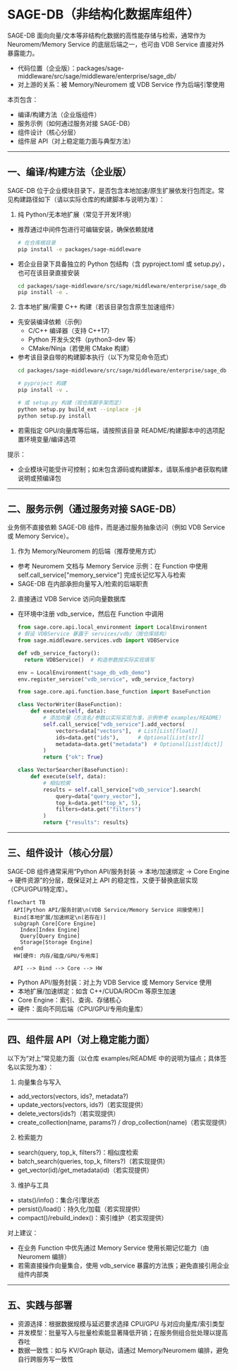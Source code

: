 # SAGE-DB（非结构化数据库组件）

SAGE-DB 面向向量/文本等非结构化数据的高性能存储与检索，通常作为 Neuromem/Memory Service 的底层后端之一，也可由 VDB Service 直接对外暴露能力。

- 代码位置（企业版）：packages/sage-middleware/src/sage/middleware/enterprise/sage_db/
- 对上游的关系：被 Memory/Neuromem 或 VDB Service 作为后端引擎使用

本页包含：
- 编译/构建方法（企业版组件）
- 服务示例（如何通过服务对接 SAGE-DB）
- 组件设计（核心分层）
- 组件层 API（对上稳定能力面与典型方法）

---

## 一、编译/构建方法（企业版）

SAGE-DB 位于企业模块目录下，是否包含本地加速/原生扩展依发行包而定。常见构建路径如下（请以实际仓库的构建脚本与说明为准）：

1) 纯 Python/无本地扩展（常见于开发环境）
- 推荐通过中间件包进行可编辑安装，确保依赖就绪
  ```bash
  # 在仓库根目录
  pip install -e packages/sage-middleware
  ```
- 若企业目录下具备独立的 Python 包结构（含 pyproject.toml 或 setup.py），也可在该目录直接安装
  ```bash
  cd packages/sage-middleware/src/sage/middleware/enterprise/sage_db
  pip install -e .
  ```

2) 含本地扩展/需要 C++ 构建（若该目录包含原生加速组件）
- 先安装编译依赖（示例）
  - C/C++ 编译器（支持 C++17）
  - Python 开发头文件（python3-dev 等）
  - CMake/Ninja（若使用 CMake 构建）
- 参考该目录自带的构建脚本执行（以下为常见命令范式）
  ```bash
  cd packages/sage-middleware/src/sage/middleware/enterprise/sage_db

  # pyproject 构建
  pip install -v .

  # 或 setup.py 构建（视仓库脚手架而定）
  python setup.py build_ext --inplace -j4
  python setup.py install
  ```
- 若需指定 GPU/向量库等后端，请按照该目录 README/构建脚本中的选项配置环境变量/编译选项

提示：
- 企业模块可能受许可控制；如未包含源码或构建脚本，请联系维护者获取构建说明或预编译包

---

## 二、服务示例（通过服务对接 SAGE-DB）

业务侧不直接依赖 SAGE-DB 组件，而是通过服务抽象访问（例如 VDB Service 或 Memory Service）。

1) 作为 Memory/Neuromem 的后端（推荐使用方式）
- 参考 Neuromem 文档与 Memory Service 示例：在 Function 中使用 self.call_service["memory_service"] 完成长记忆写入与检索
- SAGE-DB 在内部承担向量写入/检索的后端职责

2) 直接通过 VDB Service 访问向量数据库
- 在环境中注册 vdb_service，然后在 Function 中调用
  ```python
  from sage.core.api.local_environment import LocalEnvironment
  # 假设 VDBService 暴露于 services/vdb/（按仓库结构）
  from sage.middleware.services.vdb import VDBService

  def vdb_service_factory():
    return VDBService()  # 构造参数按实际实现填写

  env = LocalEnvironment("sage_db_vdb_demo")
  env.register_service("vdb_service", vdb_service_factory)
  ```

  ```python
  from sage.core.api.function.base_function import BaseFunction

  class VectorWriter(BaseFunction):
      def execute(self, data):
          # 添加向量（方法名/参数以实际实现为准，示例参考 examples/README）
          self.call_service["vdb_service"].add_vectors(
              vectors=data["vectors"],  # List[List[float]]
              ids=data.get("ids"),      # Optional[List[str]]
              metadata=data.get("metadata")  # Optional[List[dict]]
          )
          return {"ok": True}

  class VectorSearcher(BaseFunction):
      def execute(self, data):
          # 相似检索
          results = self.call_service["vdb_service"].search(
              query=data["query_vector"],
              top_k=data.get("top_k", 5),
              filters=data.get("filters")
          )
          return {"results": results}
  ```

---

## 三、组件设计（核心分层）

SAGE-DB 组件通常采用“Python API/服务封装 → 本地/加速绑定 → Core Engine → 硬件资源”的分层，既保证对上 API 的稳定性，又便于替换底层实现（CPU/GPU/特定库）。

```mermaid
flowchart TB
  API[Python API/服务封装\n(VDB Service/Memory Service 间接使用)]
  Bind[本地扩展/加速绑定\n(若存在)]
  subgraph Core[Core Engine]
    Index[Index Engine]
    Query[Query Engine]
    Storage[Storage Engine]
  end
  HW[硬件: 内存/磁盘/GPU/专用库]

  API --> Bind --> Core --> HW
```

- Python API/服务封装：对上为 VDB Service 或 Memory Service 使用
- 本地扩展/加速绑定：如含 C++/CUDA/ROCm 等原生加速
- Core Engine：索引、查询、存储核心
- 硬件：面向不同后端（CPU/GPU/专用向量库）

---

## 四、组件层 API（对上稳定能力面）

以下为“对上”常见能力面（以仓库 examples/README 中的说明为锚点；具体签名以实现为准）：

1) 向量集合与写入
- add_vectors(vectors, ids?, metadata?)
- update_vectors(vectors, ids?)（若实现提供）
- delete_vectors(ids?)（若实现提供）
- create_collection(name, params?) / drop_collection(name)（若实现提供）

2) 检索能力
- search(query, top_k, filters?)：相似度检索
- batch_search(queries, top_k, filters?)（若实现提供）
- get_vector(id)/get_metadata(id)（若实现提供）

3) 维护与工具
- stats()/info()：集合/引擎状态
- persist()/load()：持久化/加载（若实现提供）
- compact()/rebuild_index()：索引维护（若实现提供）

对上建议：
- 在业务 Function 中优先通过 Memory Service 使用长期记忆能力（由 Neuromem 编排）
- 若需直接操作向量集合，使用 vdb_service 暴露的方法族；避免直接引用企业组件内部类

---

## 五、实践与部署

- 资源选择：根据数据规模与延迟要求选择 CPU/GPU 与对应向量库/索引类型
- 并发模型：批量写入与批量检索能显著降低开销；在服务侧组合批处理以提高吞吐
- 数据一致性：如与 KV/Graph 联动，请通过 Memory/Neuromem 编排，避免自行跨服务写一致性
```